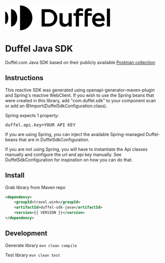 [![Duffel logo](https://github.com/wink-travel/duffel-java-sdk/blob/master/brand_logo.svg)](https://duffel.com)

# Duffel Java SDK
Duffel.com Java SDK based on their publicly available [Postman collection](https://app.getpostman.com/run-collection/15595862-cce09558-a1c8-44f9-bde8-8a18715936c1?action=collection%2Ffork&collection-url=entityId%3D15595862-cce09558-a1c8-44f9-bde8-8a18715936c1%26entityType%3Dcollection%26workspaceId%3D03431b8a-0e9e-49c3-afe5-e2ba9ca63fbc)

## Instructions
This reactive SDK was generated using openapi-generator-maven-plugin and Spring's reactive WebClient. If you wish to use the Spring beans that were created in this library, add "com.duffel.sdk" to your component scan or add an @Import(DuffelSdkConfiguration.class).

Spring expects 1 property:

<pre>
duffel.api.key=YOUR_API_KEY
</pre>

If you are using Spring, you can inject the available Spring-managed Duffel-beans that are in DuffelSdkConfiguration.

If you are not using Spring, you will have to instantiate the Api classes manually and configure the url and api key manually. See DuffelSdkConfiguration for inspiration on how you can do that.

## Install
Grab library from Maven repo

~~~ xml
<dependency>
    <groupId>travel.wink</groupId>
    <artifactId>duffel-sdk-java</artifactId>
    <version>{{ VERSION }}</version>
</dependency>
~~~

## Development
Generate library
`mvn clean compile`

Test library
`mvn clean test`

